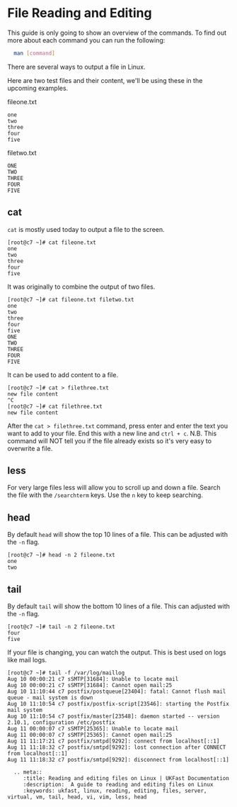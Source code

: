 # File Reading and Editing

This guide is only going to show an overview of the commands. To find out more about each command you can run the following:

```bash
  man [command]
```

There are several ways to output a file in Linux.

Here are two test files and their content, we'll be using these in the upcoming examples.

fileone.txt
```console
one
two
three
four
five
```

filetwo.txt
```console
ONE
TWO
THREE
FOUR
FIVE
```

## cat
`cat` is mostly used today to output a file to the screen.
```console
[root@c7 ~]# cat fileone.txt
one
two
three
four
five
```
It was originally to combine the output of two files.
```console
[root@c7 ~]# cat fileone.txt filetwo.txt
one
two
three
four
five
ONE
TWO
THREE
FOUR
FIVE
```
It can be used to add content to a file.
```console
[root@c7 ~]# cat > filethree.txt
new file content
^C
[root@c7 ~]# cat filethree.txt
new file content
```
After the `cat > filethree.txt` command, press enter and enter the text you want to add to your file. End this with a new line and `ctrl + c`.
N.B. This command will NOT tell you if the file already exists so it's very easy to overwrite a file.

## less
For very large files less will allow you to scroll up and down a file. Search the file with the `/searchterm` keys. Use the `n` key to keep searching.

## head
By default `head` will show the top 10 lines of a file. This can be adjusted with the `-n` flag.
```console
[root@c7 ~]# head -n 2 fileone.txt
one
two
```

## tail
By default `tail` will show the bottom 10 lines of a file. This can adjusted with the `-n` flag.
```console
[root@c7 ~]# tail -n 2 fileone.txt
four
five
```
If your file is changing, you can watch the output. This is best used on logs like mail logs.
```console
[root@c7 ~]# tail -f /var/log/maillog
Aug 10 00:00:21 c7 sSMTP[31684]: Unable to locate mail
Aug 10 00:00:21 c7 sSMTP[31684]: Cannot open mail:25
Aug 10 11:10:44 c7 postfix/postqueue[23404]: fatal: Cannot flush mail queue - mail system is down
Aug 10 11:10:54 c7 postfix/postfix-script[23546]: starting the Postfix mail system
Aug 10 11:10:54 c7 postfix/master[23548]: daemon started -- version 2.10.1, configuration /etc/postfix
Aug 11 00:00:07 c7 sSMTP[25365]: Unable to locate mail
Aug 11 00:00:07 c7 sSMTP[25365]: Cannot open mail:25
Aug 11 11:17:21 c7 postfix/smtpd[9292]: connect from localhost[::1]
Aug 11 11:18:32 c7 postfix/smtpd[9292]: lost connection after CONNECT from localhost[::1]
Aug 11 11:18:32 c7 postfix/smtpd[9292]: disconnect from localhost[::1]
```

```eval_rst
  .. meta::
     :title: Reading and editing files on Linux | UKFast Documentation
     :description:  A guide to reading and editing files on Linux
     :keywords: ukfast, linux, reading, editing, files, server, virtual, vm, tail, head, vi, vim, less, head
